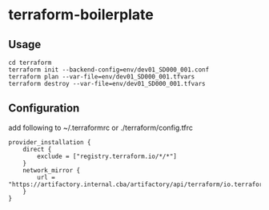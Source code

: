 # terraform-boilerplate

## Usage
```
cd terraform
terraform init --backend-config=env/dev01_SD000_001.conf
terraform plan --var-file=env/dev01_SD000_001.tfvars
terraform destroy --var-file=env/dev01_SD000_001.tfvars
```

## Configuration
add following to ~/.terraformrc or ./terraform/config.tfrc
```
provider_installation {
    direct {
        exclude = ["registry.terraform.io/*/*"]
    }
    network_mirror {
        url = "https://artifactory.internal.cba/artifactory/api/terraform/io.terraform.registry/providers/"
    }
}
```